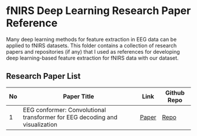 # fNIRS Deep Learning Research Paper Reference

Many deep learning methods for feature extraction in EEG data can be applied to fNIRS datasets. This folder contains a collection of research papers and repositories (if any) that I used as references for developing deep learning-based feature extraction for fNIRS data with our dataset.

## Research Paper List

| No  | Paper Title                                                                 | Link                                                  | Github Repo                                       |
| --- | --------------------------------------------------------------------------- | ----------------------------------------------------- | ------------------------------------------------- |
| 1   | EEG conformer: Convolutional transformer for EEG decoding and visualization | [Paper](https://ieeexplore.ieee.org/document/9991178) | [Repo](https://github.com/eeyhsong/EEG-Conformer) |
